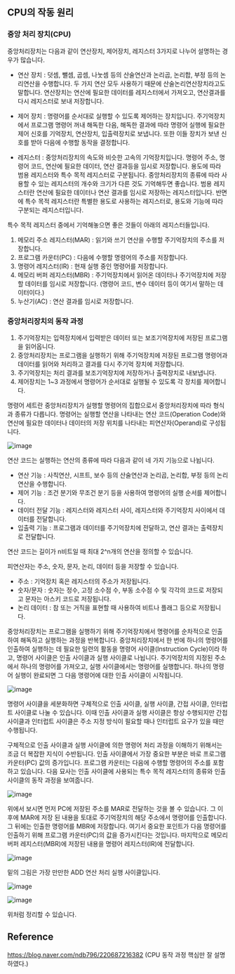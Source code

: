 ## CPU의 작동 원리

### 중앙 처리 장치(CPU)

중앙처리장치는 다음과 같이 연산장치, 제어장치, 레지스터 3가지로 나누어 설명하는 경우가 많습니다.

* 연산 장치 : 덧셈, 뺄셈, 곱셈, 나눗셈 등의 산술연산과 논리곱, 논리합, 부정 등의 논리연산을 수행합니다. 
두 가지 연산 모두 사용하기 때문에 산술논리연산장치라고도 말합니다. 연산장치는 연산에 필요한 데이터를 
레지스터에서 가져오고, 연산결과를 다시 레지스터로 보내 저장합니다.

* 제어 장치 : 명령어를 순서대로 실행할 수 있도록 제어하는 장치입니다. 주기억장치에서 프로그램 명령어
꺼내 해독한 다음, 해독한 결과에 따라 명령어 실행에 필요한 제어 신호를 기억장치, 연산장치, 입출력장치로 보냅니다.
또한 이들 장치가 보낸 신호를 받아 다음에 수행할 동작을 결정합니다.

* 레지스터 : 중앙처리장치의 속도와 비슷한 고속의 기억장치입니다. 명령어 주소, 명령어 코드, 연산에 필요한
데이터, 연산 결과등을 임시로 저장합니다. 용도에 따라 범용 레지스터와 특수 목적 레지스터로 구분됩니다.
중앙처리장치의 종류에 따라 사용할 수 있는 레지스터의 개수와 크기가 다른 것도 기억해두면 좋습니다.
범용 레지스터란 연산에 필요한 데이터나 연산 결과를 임시로 저장하는 레지스터입니다. 반면에 특수 목적
레지스터란 특별한 용도로 사용하는 레지스터로, 용도와 기능에 따라 구분되는 레지스터입니다.

특수 목적 레지스터 중에서 기억해놓으면 좋은 것들이 아래의 레지스터들입니다.

1. 메모리 주소 레지스터(MAR) : 읽기와 쓰기 연산을 수행할 주기억장치의 주소를 저장합니다.
2. 프로그램 카운터(PC) : 다음에 수행할 명령어의 주소를 저장합니다.
3. 명령어 레지스터(IR) : 현재 실행 중인 명령어를 저장합니다.
4. 메모리 버퍼 레지스터(MBR) : 주기억장치에서 읽어온 데이터나 주기억장치에 저장할 데이터를 임시로 저장합니다.
(명령어 코드, 변수 데이터 등이 여기서 말하는 데이터이다.)
5. 누산기(AC) : 연산 결과를 임시로 저장합니다.

### 중앙처리장치의 동작 과정

1. 주기억장치는 입력장치에서 입력받은 데이터 또는 보조기억장치에 저장된 프로그램을 읽어옵니다.
2. 중앙처리장치는 프로그램을 실행하기 위해 주기억장치에 저장된 프로그램 명령어과 데이터를 읽어와
처리하고 결과를 다시 주기억 장치에 저장합니다.
3. 주기억장치는 처리 결과를 보조기억장치에 저장하거나 출력장치로 내보냅니다.
4. 제어장치는 1~3 과정에서 명령어가 순서대로 실행될 수 있도록 각 장치를 제어합니다.

명령어 세트란 중앙처리장치가 실행할 명령어의 집합으로서 중앙처리장치에 따라 형식과 종류가 다릅니다.
명령어는 실행할 연산을 나타내는 연산 코드(Operation Code)와 연산에 필요한 데이터나 데이터의 저장 위치를
나타내는 피연산자(Operand)로 구성됩니다.

![image](https://user-images.githubusercontent.com/21019088/56424164-0fe44c00-62ea-11e9-8e73-449504414205.png)

연산 코드는 실행하는 연산의 종류에 따라 다음과 같이 네 가지 기능으로 나뉩니다.

- 연산 기능 : 사칙연산, 시프트, 보수 등의 산술연산과 논리곱, 논리합, 부정 등의 논리연산을 수행합니다.
- 제어 기능 : 조건 분기와 무조건 분기 등을 사용하여 명령어의 실행 순서를 제어합니다.
- 데이터 전달 기능 : 레지스터와 레지스터 사이, 레지스터와 주기억장치 사이에서 데이터를 전달합니다.
- 입출력 기능 : 프로그램과 데이터를 주기억장치에 전달하고, 연산 결과는 출력장치로 전달합니다.

연산 코드는 길이가 n비트일 때 최대 2^n개의 연산을 정의할 수 있습니다.

피연산자는 주소, 숫자, 문자, 논리, 데이터 등을 저장할 수 있습니다.

- 주소 : 기억장치 혹은 레지스터의 주소가 저장됩니다.
- 숫자/문자 : 숫자는 정수, 고정 소수점 수, 부동 소수점 수 및 각각의 코드로 저장되고 문자는
아스키 코드로 저장됩니다.
- 논리 데이터 : 참 또는 거직을 표현할 때 사용하여 비트나 플래그 등으로 저장됩니다.

중앙처리장치는 프로그램을 실행하기 위해 주기억장치에서 명령어를 순차적으로 인출하여 해독하고 
실행하는 과정을 반복합니다. 중앙처리장치에서 한 번에 하나의 명령어를 인출하여 실행하는 데 필요한
일련의 활동을 명령어 사이클(Instruction Cycle)이라 하고, 명령어 사이클은 인출 사이클과
실행 사이클로 나뉩니다. 주기억장치의 지정된 주소에서 하나의 명령어를 가져오고, 실행 사이클에서는
명령어를 실행합니다. 하나의 명령어 실행이 완료되면 그 다음 명령어에 대한 인출 사이클이 시작됩니다.

![image](https://user-images.githubusercontent.com/21019088/56424527-964d5d80-62eb-11e9-818d-cebb78f7f584.png)

명령어 사이클을 세분화하면 구체적으로 인출 사이클, 실행 사이클, 간접 사이클, 인터럽트 사이클로 나눌 수 있습니다.
이때 인출 사이클과 실행 사이클은 항상 수행되지만 간접 사이클과 인터럽트 사이클은 주소 지정 방식이 필요할 때나
인터럽트 요구가 있을 때만 수행됩니다.

구체적으로 인출 사이클과 실행 사이클에 의한 명령어 처리 과정을 이해하기 위해서는 조금 더 복잡한 지식이 수반됩니다.
인출 사이클에서 가장 중요한 부분은 바로 프로그램 카운터(PC) 값의 증가입니다. 프로그램 카운터는 다음에 수행할 명령어의
주소를 포함하고 있습니다. 다음 묘사는 인출 사이클에 사용되는 특수 목적 레지스터의 종류와 인출 사이클의 동작 과정을 보여줍니다.

![image](https://user-images.githubusercontent.com/21019088/56424698-605ca900-62ec-11e9-8342-de3771e25785.png)

위에서 보시면 먼저 PC에 저장된 주소를 MAR로 전달하는 것을 볼 수 있습니다. 그 이후에 MAR에 저장 된 내용을 토대로 주기억장치의
해당 주소에서 명령어를 인출합니다. 그 뒤에는 인출한 명령어를 MBR에 저장합니다. 여기서 중요한 포인트가 다음 명령어를 인출하기 위해
프로그램 카운터(PC)의 값을 증가시킨다는 것입니다. 마지막으로 메모리 버퍼 레지스터(MBR)에 저장된 내용을 명령어 레지스터(IR)에
전달합니다.

![image](https://user-images.githubusercontent.com/21019088/56424885-fc86b000-62ec-11e9-87d4-76e2e9569fa0.png)

밑의 그림은 가장 만만한 ADD 연산 처리 실행 사이클입니다.

![image](https://user-images.githubusercontent.com/21019088/56424963-4079b500-62ed-11e9-8412-94b915e83aef.png)

![image](https://user-images.githubusercontent.com/21019088/56424975-512a2b00-62ed-11e9-97e5-29b57e4b5b99.png)

위처럼 정리할 수 있습니다. 

## Reference
https://blog.naver.com/ndb796/220687216382 (CPU 동작 과정 핵심만 잘 설명하였다.)
